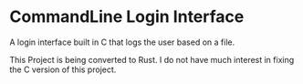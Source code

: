# CommandLine Login Interface
 A login interface built in C that logs the user based on a file.

This Project is being converted to Rust. I do not have much interest in fixing the C
version of this project.